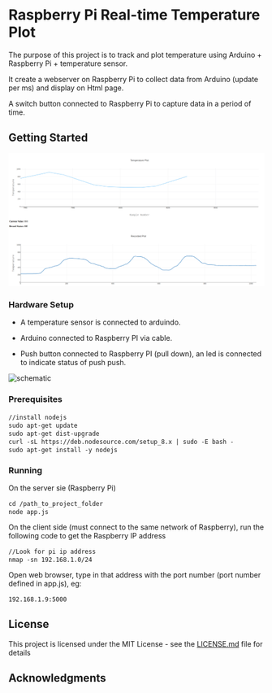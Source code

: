 # Raspberry Pi Real-time Temperature Plot

The purpose of this project is to track and plot temperature using Arduino + Raspberry Pi + temperature sensor.

It create a webserver on Raspberry Pi to collect data from Arduino (update per ms) and display on Html page.

A switch button connected to Raspberry Pi to capture data in a period of time.

## Getting Started
![webinterface](/pics/webinterface.png?raw=true "webinterface")
### Hardware Setup
- A temperature sensor is connected to arduindo.

- Arduino connected to Raspberry PI via cable.

- Push button connected to Raspberry PI (pull down), an led is connected to indicate status of push push.

![schematic](/pics/schematic.png?raw=true "schematic")
### Prerequisites
```
//install nodejs
sudo apt-get update
sudo apt-get dist-upgrade
curl -sL https://deb.nodesource.com/setup_8.x | sudo -E bash -
sudo apt-get install -y nodejs

```

<!---//install socket and express
npm init
npm install socket.io express --save
//install serialport
npm install serialport
sudo npm install serialport --unsafe-perm --build-from-source
//install Raspberry module for nodejs
npm install onoff
-->

### Running
On the server sie (Raspberry Pi)

```
cd /path_to_project_folder
node app.js
```

On the client side (must connect to the same network of Raspberry), run the following
code to get the Raspberry IP address

```
//Look for pi ip address
nmap -sn 192.168.1.0/24
```

Open web browser, type in that address with the port number (port number defined in app.js), eg:
```
192.168.1.9:5000
```

## License

This project is licensed under the MIT License - see the [LICENSE.md](LICENSE.md) file for details

## Acknowledgments
